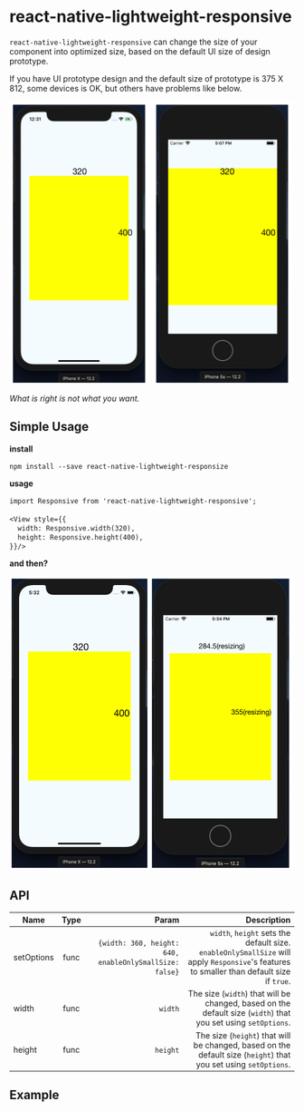 # react-native-lightweight-responsive

`react-native-lightweight-responsive` can change the size of your component into optimized size, based on the default UI size of design prototype.

If you have UI prototype design and the default size of prototype is 375 X 812, some devices is OK, but others have problems like below.

<img width="500" src="./assets/for-readme-1.png"/>

*What is right is not what you want.*


## Simple Usage

**install**

```
npm install --save react-native-lightweight-responsize
```

**usage**

```
import Responsive from 'react-native-lightweight-responsive';

<View style={{
  width: Responsive.width(320),
  height: Responsive.height(400),
}}/>
```

**and then?**

<img width="500" src="./assets/for-readme-2.png"/>


## API

| Name          | Type           | Param  | Description |
| ------------- |:-------------:| -----:| -----:  |
| setOptions    | func | `{width: 360, height: 640, enableOnlySmallSize: false}` | `width`, `height` sets the default size. `enableOnlySmallSize` will apply `Responsive`'s features to smaller than default size if `true`.  |
| width         | func      | `width`  | The size (`width`) that will be changed, based on the default size (`width`) that you set using `setOptions`.  |
| height        | func | `height` | The size (`height`) that will be changed, based on the default size (`height`) that you set using `setOptions`. |

## Example
